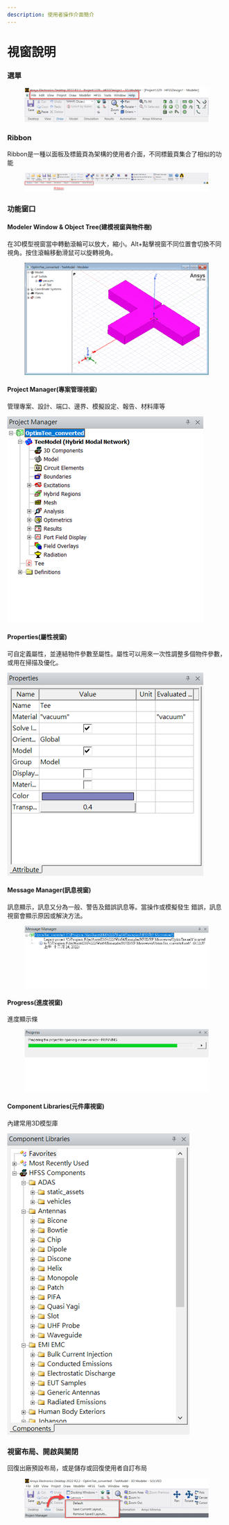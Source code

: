 ```yaml
---
description: 使用者操作介面簡介
---
```


# 視窗說明

### 選單

<figure><img src="../.gitbook/assets/image (1) (6).png" alt=""><figcaption></figcaption></figure>

### Ribbon

Ribbon是一種以面板及標籤頁為架構的使用者介面，不同標籤頁集合了相似的功能

<figure><img src="../.gitbook/assets/image (2) (1) (1).png" alt=""><figcaption></figcaption></figure>

### 功能窗口

#### Modeler Window & Object Tree(建模視窗與物件樹)

在3D模型視窗當中轉動滾輪可以放大，縮小。Alt+點擊視窗不同位置會切換不同視角。按住滾輪移動滑鼠可以旋轉視角。

<figure><img src="../.gitbook/assets/image (16) (1).png" alt=""><figcaption></figcaption></figure>

#### Project Manager(專案管理視窗)

管理專案、設計、端口、邊界、模擬設定、報告、材料庫等

![](<../.gitbook/assets/image (13) (2).png>)

#### Properties(屬性視窗)

可自定義屬性，並連結物件參數至屬性。屬性可以用來一次性調整多個物件參數，或用在掃描及優化。

![](<../.gitbook/assets/image (15).png>)

#### Message Manager(訊息視窗)

訊息顯示，訊息又分為一般、警告及錯誤訊息等。當操作或模擬發生 錯誤，訊息視窗會顯示原因或解決方法。

<figure><img src="../.gitbook/assets/image (21).png" alt=""><figcaption></figcaption></figure>

#### Progress(進度視窗)

進度顯示條

<figure><img src="../.gitbook/assets/image (3) (4).png" alt=""><figcaption></figcaption></figure>

#### Component Libraries(元件庫視窗)

內建常用3D模型庫

![](<../.gitbook/assets/image (8) (2) (1).png>)

### 視窗布局、開啟與關閉

回復出廠預設布局，或是儲存或回復使用者自訂布局

<figure><img src="../.gitbook/assets/image (14).png" alt=""><figcaption></figcaption></figure>
